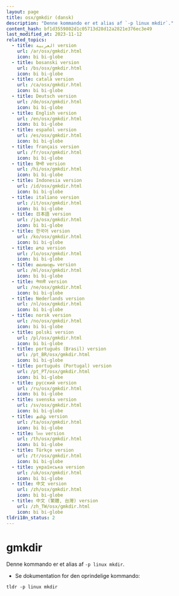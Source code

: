 ```yaml
---
layout: page
title: osx/gmkdir (dansk)
description: "Denne kommando er et alias af `-p linux mkdir`."
content_hash: bf1d3559802d1c05713d28d12a2821e376ec3e49
last_modified_at: 2023-11-12
related_topics:
  - title: العربية version
    url: /ar/osx/gmkdir.html
    icon: bi bi-globe
  - title: bosanski version
    url: /bs/osx/gmkdir.html
    icon: bi bi-globe
  - title: català version
    url: /ca/osx/gmkdir.html
    icon: bi bi-globe
  - title: Deutsch version
    url: /de/osx/gmkdir.html
    icon: bi bi-globe
  - title: English version
    url: /en/osx/gmkdir.html
    icon: bi bi-globe
  - title: español version
    url: /es/osx/gmkdir.html
    icon: bi bi-globe
  - title: français version
    url: /fr/osx/gmkdir.html
    icon: bi bi-globe
  - title: हिन्दी version
    url: /hi/osx/gmkdir.html
    icon: bi bi-globe
  - title: Indonesia version
    url: /id/osx/gmkdir.html
    icon: bi bi-globe
  - title: italiano version
    url: /it/osx/gmkdir.html
    icon: bi bi-globe
  - title: 日本語 version
    url: /ja/osx/gmkdir.html
    icon: bi bi-globe
  - title: 한국어 version
    url: /ko/osx/gmkdir.html
    icon: bi bi-globe
  - title: ລາວ version
    url: /lo/osx/gmkdir.html
    icon: bi bi-globe
  - title: മലയാളം version
    url: /ml/osx/gmkdir.html
    icon: bi bi-globe
  - title: नेपाली version
    url: /ne/osx/gmkdir.html
    icon: bi bi-globe
  - title: Nederlands version
    url: /nl/osx/gmkdir.html
    icon: bi bi-globe
  - title: norsk version
    url: /no/osx/gmkdir.html
    icon: bi bi-globe
  - title: polski version
    url: /pl/osx/gmkdir.html
    icon: bi bi-globe
  - title: português (Brasil) version
    url: /pt_BR/osx/gmkdir.html
    icon: bi bi-globe
  - title: português (Portugal) version
    url: /pt_PT/osx/gmkdir.html
    icon: bi bi-globe
  - title: русский version
    url: /ru/osx/gmkdir.html
    icon: bi bi-globe
  - title: svenska version
    url: /sv/osx/gmkdir.html
    icon: bi bi-globe
  - title: தமிழ் version
    url: /ta/osx/gmkdir.html
    icon: bi bi-globe
  - title: ไทย version
    url: /th/osx/gmkdir.html
    icon: bi bi-globe
  - title: Türkçe version
    url: /tr/osx/gmkdir.html
    icon: bi bi-globe
  - title: українська version
    url: /uk/osx/gmkdir.html
    icon: bi bi-globe
  - title: 中文 version
    url: /zh/osx/gmkdir.html
    icon: bi bi-globe
  - title: 中文 (繁體, 台灣) version
    url: /zh_TW/osx/gmkdir.html
    icon: bi bi-globe
tldri18n_status: 2
---
```

# gmkdir

Denne kommando er et alias af `-p linux mkdir`.

- Se dokumentation for den oprindelige kommando:

`tldr -p linux mkdir`
